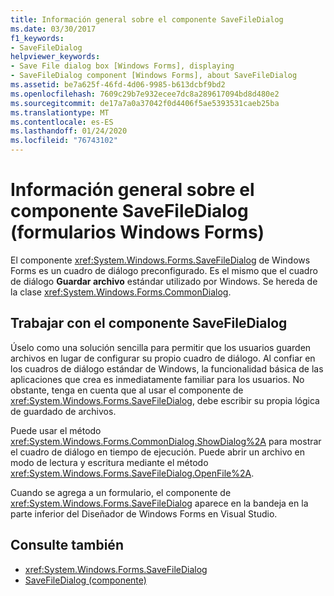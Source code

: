```yaml
---
title: Información general sobre el componente SaveFileDialog
ms.date: 03/30/2017
f1_keywords:
- SaveFileDialog
helpviewer_keywords:
- Save File dialog box [Windows Forms], displaying
- SaveFileDialog component [Windows Forms], about SaveFileDialog
ms.assetid: be7a625f-46fd-4d06-9985-b613dcbf9bd2
ms.openlocfilehash: 7609c29b7e932ecee7dc8a289617094bd8d480e2
ms.sourcegitcommit: de17a7a0a37042f0d4406f5ae5393531caeb25ba
ms.translationtype: MT
ms.contentlocale: es-ES
ms.lasthandoff: 01/24/2020
ms.locfileid: "76743102"
---
```

# <a name="savefiledialog-component-overview-windows-forms"></a>Información general sobre el componente SaveFileDialog (formularios Windows Forms)

El componente <xref:System.Windows.Forms.SaveFileDialog> de Windows Forms es un cuadro de diálogo preconfigurado. Es el mismo que el cuadro de diálogo **Guardar archivo** estándar utilizado por Windows. Se hereda de la clase <xref:System.Windows.Forms.CommonDialog>.

## <a name="working-with-the-savefiledialog-component"></a>Trabajar con el componente SaveFileDialog

Úselo como una solución sencilla para permitir que los usuarios guarden archivos en lugar de configurar su propio cuadro de diálogo. Al confiar en los cuadros de diálogo estándar de Windows, la funcionalidad básica de las aplicaciones que crea es inmediatamente familiar para los usuarios. No obstante, tenga en cuenta que al usar el componente de <xref:System.Windows.Forms.SaveFileDialog>, debe escribir su propia lógica de guardado de archivos.

Puede usar el método <xref:System.Windows.Forms.CommonDialog.ShowDialog%2A> para mostrar el cuadro de diálogo en tiempo de ejecución. Puede abrir un archivo en modo de lectura y escritura mediante el método <xref:System.Windows.Forms.SaveFileDialog.OpenFile%2A>.

Cuando se agrega a un formulario, el componente de <xref:System.Windows.Forms.SaveFileDialog> aparece en la bandeja en la parte inferior del Diseñador de Windows Forms en Visual Studio.

## <a name="see-also"></a>Consulte también

- <xref:System.Windows.Forms.SaveFileDialog>
- [SaveFileDialog (componente)](savefiledialog-component-windows-forms.md)

